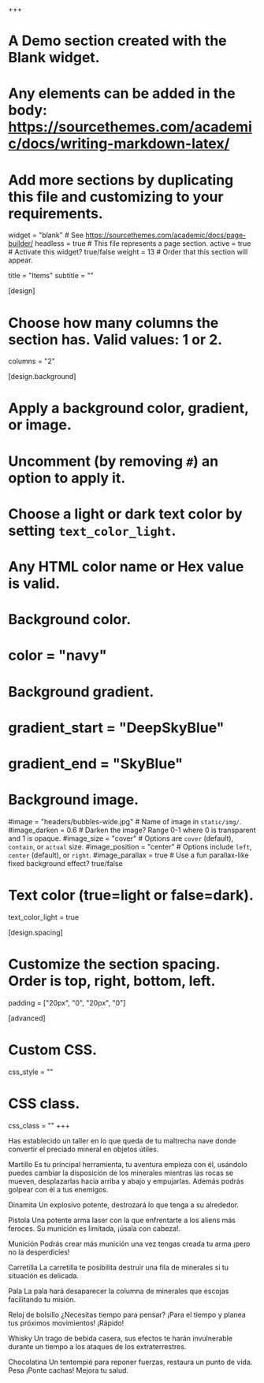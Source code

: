 +++
# A Demo section created with the Blank widget.
# Any elements can be added in the body: https://sourcethemes.com/academic/docs/writing-markdown-latex/
# Add more sections by duplicating this file and customizing to your requirements.

widget = "blank"  # See https://sourcethemes.com/academic/docs/page-builder/
headless = true  # This file represents a page section.
active = true  # Activate this widget? true/false
weight = 13  # Order that this section will appear.

title = "Items"
subtitle = ""

[design]
  # Choose how many columns the section has. Valid values: 1 or 2.
  columns = "2"

[design.background]
  # Apply a background color, gradient, or image.
  #   Uncomment (by removing `#`) an option to apply it.
  #   Choose a light or dark text color by setting `text_color_light`.
  #   Any HTML color name or Hex value is valid.

  # Background color.
  # color = "navy"
  
  # Background gradient.
  # gradient_start = "DeepSkyBlue"
  # gradient_end = "SkyBlue"
  
  # Background image.
  #image = "headers/bubbles-wide.jpg"  # Name of image in `static/img/`.
  #image_darken = 0.6  # Darken the image? Range 0-1 where 0 is transparent and 1 is opaque.
  #image_size = "cover"  #  Options are `cover` (default), `contain`, or `actual` size.
  #image_position = "center"  # Options include `left`, `center` (default), or `right`.
  #image_parallax = true  # Use a fun parallax-like fixed background effect? true/false

  # Text color (true=light or false=dark).
  text_color_light = true

[design.spacing]
  # Customize the section spacing. Order is top, right, bottom, left.
  padding = ["20px", "0", "20px", "0"]

[advanced]
 # Custom CSS. 
 css_style = ""
 
 # CSS class.
 css_class = ""
+++

Has establecido un taller en lo que queda de tu maltrecha nave donde convertir el preciado mineral en objetos útiles.

Martillo  Es tu principal herramienta, tu aventura empieza con él, usándolo puedes cambiar la disposición de los minerales mientras las rocas se mueven, desplazarlas hacia arriba y abajo y empujarlas.  Además podrás golpear con él a tus enemigos.

Dinamita  Un explosivo potente, destrozará lo que tenga a su alrededor.

Pistola Una potente arma laser con la que enfrentarte a los aliens más feroces. Su munición es limitada, ¡úsala con cabeza!.

Munición  Podrás crear más munición una vez tengas creada tu arma ¡pero no la desperdicies!

Carretilla   La carretilla te posibilita destruir una fila de minerales si tu situación es delicada.

Pala   La pala hará desaparecer la columna de minerales que escojas facilitando tu misión.  

Reloj de bolsillo ¿Necesitas tiempo para pensar? ¡Para el tiempo y planea tus próximos movimientos! ¡Rápido!

Whisky  Un trago de bebida casera, sus efectos te harán invulnerable durante un tiempo a los ataques de los extraterrestres.

Chocolatina  Un tentempié para reponer fuerzas, restaura un punto de vida.
Pesa  ¡Ponte cachas! Mejora tu salud.

